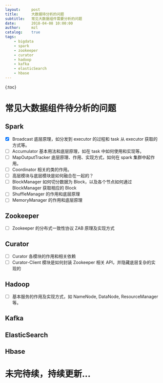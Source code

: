 ```yaml
---          
layout:     post
title:      大数据待分析的问题 
subtitle:   常见大数据组件需要分析的问题
date:       2018-04-08 10:00:00
author:     mzl 
catalog:    true
tags:        
    - bigdata
    - spark
    - zookeeper
    - curator
    - hadoop
    - kafka
    - elasticSearch
    - hbase
---          
```

             
{:toc}
# 常见大数据组件待分析的问题

## Spark
- [x] Broadcast 底层原理，如分发到 executor 的过程和 task 从 executor 获取的方式等。
- [ ] Accumulator 基本用法和底层原理，如在 task 中如何使用和实现等。
- [ ] MapOutputTracker 底层原理、作用、实现方式，如何在 spark 集群中起作用。
- [ ] Coordinator 相关的类的作用。
- [ ] 高层模块与底层模块是如何融合在一起的？
- [ ] BlockManager 如何切分数据为 Block，以及各个节点如何通过 BlockManager 获取相应的 Block
- [ ] ShuffleManager 的作用和底层原理
- [ ] MemoryManager 的作用和底层原理

## Zookeeper

- [ ] Zookeeper 的分布式一致性协议 ZAB 原理及实现方式

## Curator

- [ ] Curator 各模块的作用和相关依赖
- [ ] Curator-Client 模块是如何封装 Zookeeper 相关 API，并隐藏底层复杂的实现的

## Hadoop

- [ ] 基本服务的作用及实现方式，如 NameNode, DataNode, ResourceManager 等。


## Kafka

## ElasticSearch

## Hbase

# 未完待续，持续更新...
